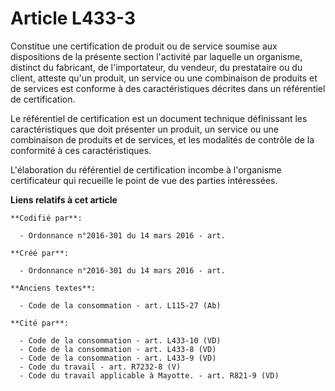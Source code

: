# Article L433-3

Constitue une certification de produit ou de service soumise aux dispositions de la présente section l'activité par laquelle
un organisme, distinct du fabricant, de l'importateur, du vendeur, du prestataire ou du client, atteste qu'un produit, un
service ou une combinaison de produits et de services est conforme à des caractéristiques décrites dans un référentiel de
certification.

Le référentiel de certification est un document technique définissant les caractéristiques que doit présenter un produit, un
service ou une combinaison de produits et de services, et les modalités de contrôle de la conformité à ces caractéristiques.

L'élaboration du référentiel de certification incombe à l'organisme certificateur qui recueille le point de vue des parties
intéressées.

**Liens relatifs à cet article**

	**Codifié par**:

	  - Ordonnance n°2016-301 du 14 mars 2016 - art.

	**Créé par**:

	  - Ordonnance n°2016-301 du 14 mars 2016 - art.

	**Anciens textes**:

	  - Code de la consommation - art. L115-27 (Ab)

	**Cité par**:

	  - Code de la consommation - art. L433-10 (VD)
	  - Code de la consommation - art. L433-8 (VD)
	  - Code de la consommation - art. L433-9 (VD)
	  - Code du travail - art. R7232-8 (V)
	  - Code du travail applicable à Mayotte. - art. R821-9 (VD)
